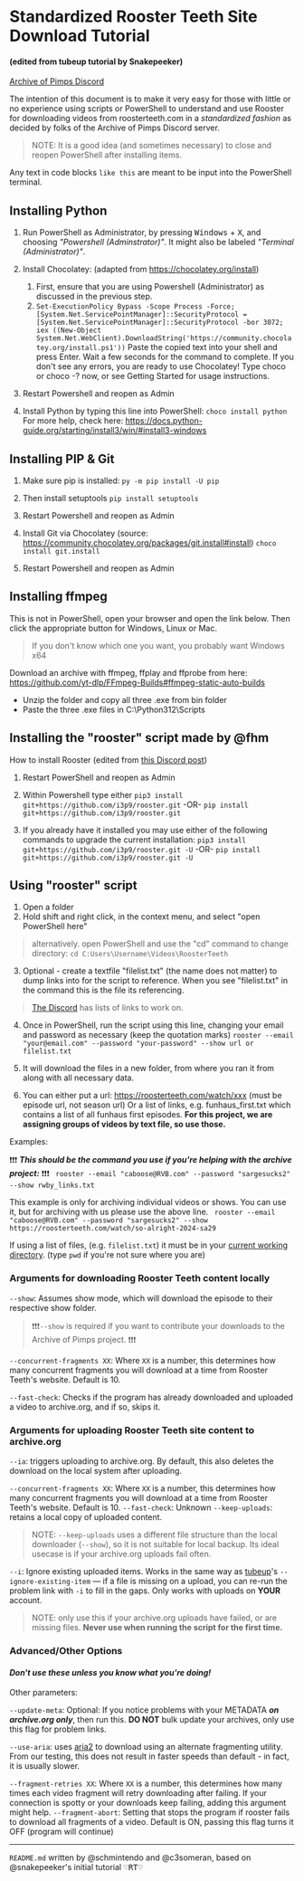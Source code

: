 
# Standardized Rooster Teeth Site Download Tutorial 
####  (edited from tubeup tutorial by Snakepeeker)

[Archive of Pimps Discord](https://discord.gg/SHCURNvG8v)

The intention of this document is to make it very easy for those with little or no experience using scripts or PowerShell to understand and use Rooster for downloading videos from roosterteeth.com in a *standardized fashion* as decided by folks of the Archive of Pimps Discord server.

> NOTE: It is a good idea (and sometimes necessary) to close and reopen PowerShell after installing items.

Any text in code blocks `like this` are meant to be input into the PowerShell terminal.

## Installing Python

 1. Run PowerShell as Administrator, by pressing <kbd>Windows</kbd> + <kbd>X</kbd>, and choosing *"Powershell (Adminstrator)"*.  It might also be labeled *"Terminal (Administrator)"*.


2. Install Chocolatey: (adapted from https://chocolatey.org/install)
    1. First, ensure that you are using Powershell (Administrator) as discussed in the previous step.
    2. ```Set-ExecutionPolicy Bypass -Scope Process -Force; [System.Net.ServicePointManager]::SecurityProtocol = [System.Net.ServicePointManager]::SecurityProtocol -bor 3072; iex ((New-Object System.Net.WebClient).DownloadString('https://community.chocolatey.org/install.ps1'))```
Paste the copied text into your shell and press Enter.
Wait a few seconds for the command to complete.
If you don't see any errors, you are ready to use Chocolatey! Type choco or choco -? now, or see Getting Started for usage instructions.
	



3. Restart Powershell and reopen as Admin 
	
4. Install Python by typing this line into PowerShell:
 `choco install python`
 For more help, check here: https://docs.python-guide.org/starting/install3/win/#install3-windows

## Installing PIP & Git

 1. Make sure pip is installed:
  `py -m pip install -U pip`

2. Then install setuptools 
 `pip install setuptools`

3. Restart Powershell and reopen as Admin

4. Install Git via Chocolatey (source: https://community.chocolatey.org/packages/git.install#install)
 `choco install git.install`

5. Restart Powershell and reopen as Admin
## Installing ffmpeg
This is not in PowerShell, open your browser and open the link below. Then click the appropriate button for Windows, Linux or Mac. 
> If you don't know which one you want, you probably want Windows x64

Download an archive with ffmpeg, ffplay and ffprobe from here: https://github.com/yt-dlp/FFmpeg-Builds#ffmpeg-static-auto-builds
 * Unzip the folder and copy all three .exe from bin folder
 * Paste the three .exe files in C:\Python312\Scripts
 
 ## Installing the "rooster" script made by @fhm

How to install Rooster (edited from [this Discord post](https://discord.com/channels/1215032770695401592/1216838057299546154/1217171363580739614%29))

1. Restart PowerShell and reopen as Admin
2. Within Powershell type either
`pip3 install git+https://github.com/i3p9/rooster.git`
-OR-
`pip install git+https://github.com/i3p9/rooster.git`


3. If you already have it installed you may use either of the following commands to upgrade the current installation:
 `pip3 install git+https://github.com/i3p9/rooster.git -U`
-OR- 
 `pip install git+https://github.com/i3p9/rooster.git -U`

## Using "rooster" script

 1. Open a folder
 2. Hold shift and right click, in the context menu, and select "open PowerShell here"  
 

> alternatively. open PowerShell and
    use the "cd" command to change directory:
     `cd
    C:Users\Username\Videos\RoosterTeeth`

3. Optional - create a textfile "filelist.txt" (the name does not matter) to dump links into for the script to reference. When you see "filelist.txt" in the command this is the file its referencing.

> [The Discord](https://discord.gg/SHCURNvG8v) has lists of links to work on.

4. Once in PowerShell, run the script using this line, changing your email and password as necessary (keep the quotation marks)
`rooster --email "your@email.com" --password "your-password" --show url or filelist.txt`

5. It will download the files in a new folder, from where you ran it from along with all necessary data.

6. You can either put a url: https://roosterteeth.com/watch/xxx (must be episode url, not season url)
Or a list of links, e.g. funhaus_first.txt which contains a list of all funhaus first episodes.
**For this project, we are assigning groups of videos by text file, so use those.**

Examples:

 ❗❗❗ ***This should be the command you use if you're helping with the archive project:*** ❗❗❗
` rooster --email "caboose@RVB.com" --password "sargesucks2" --show rwby_links.txt`

This example is only for archiving individual videos or shows.  You can use it, but for archiving with us please use the above line.
` rooster --email "caboose@RVB.com" --password "sargesucks2" --show https://roosterteeth.com/watch/so-alright-2024-sa29`

If using a list of files, (e.g. `filelist.txt`) it must be in your [current working directory](https://www.computerhope.com/jargon/c/currentd.htm). (type `pwd` if you're not sure where you are)

### Arguments for downloading Rooster Teeth content locally
 `--show`:  Assumes show mode, which will download the episode to their respective show folder.
 > ❗❗❗`--show` is required if you want to contribute your downloads to the Archive of Pimps project. ❗❗❗
 
 `--concurrent-fragments XX`: Where `XX` is a number, this determines how many concurrent fragments you will download at a time from Rooster Teeth's website.  Default is 10.
 
 `--fast-check`: Checks if the program has already downloaded and uploaded a video to archive.org, and if so, skips it.

 
### Arguments for uploading Rooster Teeth site content to archive.org 
 `--ia`: triggers uploading to archive.org.  By default, this also deletes the download on the local system after uploading.

`--concurrent-fragments XX`: Where `XX` is a number, this determines how many concurrent fragments you will download at a time from Rooster Teeth's website.  Default is 10.
 `--fast-check`: Unknown
 `--keep-uploads`: retains a local copy of uploaded content.
 > NOTE: `--keep-uploads` uses a different file structure than the local downloader (`--show`), so it is not suitable for local backup. Its ideal usecase is if your archive.org uploads fail often.


`--i`: Ignore existing uploaded items. Works in the same way as [tubeup](https://github.com/bibanon/tubeup)'s `--ignore-existing-item` — if a file is missing on a upload, you can re-run the problem link with `-i` to fill in the gaps. Only works with uploads on **YOUR** account.
> NOTE: only use this if your archive.org uploads have failed, or are missing files. **Never use when running the script for the first time.**

### Advanced/Other Options
#### ***Don't use these unless you know what you're doing!***
Other parameters:
 
 `--update-meta`: Optional: If you notice problems with your METADATA ***on archive.org only***, then run this. **DO NOT** bulk update your archives, only use this flag for problem links.
 
 `--use-aria`: uses [aria2](https://aria2.github.io/) to download using an alternate fragmenting utility. From our testing, this does not result in faster speeds than default - in fact, it is usually slower.

`--fragment-retries XX`: Where `XX` is a number, this determines how many times each video fragment will retry downloading after failing. If your connection is spotty or your downloads keep failing, adding this argument might help.
`--fragment-abort`: Setting that stops the program if rooster fails to download all fragments of a video. Default is ON, passing this flag turns it OFF (program will continue)

---
`README.md` written by @schmintendo and @c3someran, based on @snakepeeker's initial tutorial
<kbd>♡RT♡</kbd> 

